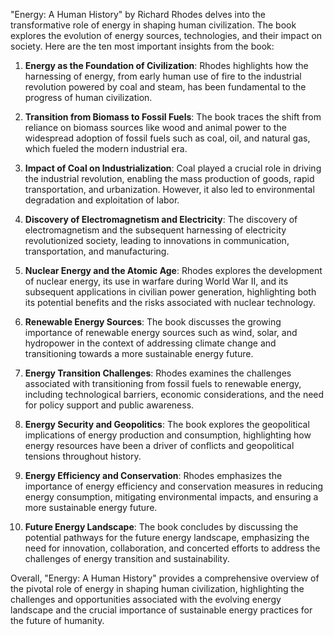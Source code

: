 "Energy: A Human History" by Richard Rhodes delves into the transformative role of energy in shaping human civilization. The book explores the evolution of energy sources, technologies, and their impact on society. Here are the ten most important insights from the book:

1. **Energy as the Foundation of Civilization**: Rhodes highlights how the harnessing of energy, from early human use of fire to the industrial revolution powered by coal and steam, has been fundamental to the progress of human civilization.

2. **Transition from Biomass to Fossil Fuels**: The book traces the shift from reliance on biomass sources like wood and animal power to the widespread adoption of fossil fuels such as coal, oil, and natural gas, which fueled the modern industrial era.

3. **Impact of Coal on Industrialization**: Coal played a crucial role in driving the industrial revolution, enabling the mass production of goods, rapid transportation, and urbanization. However, it also led to environmental degradation and exploitation of labor.

4. **Discovery of Electromagnetism and Electricity**: The discovery of electromagnetism and the subsequent harnessing of electricity revolutionized society, leading to innovations in communication, transportation, and manufacturing.

5. **Nuclear Energy and the Atomic Age**: Rhodes explores the development of nuclear energy, its use in warfare during World War II, and its subsequent applications in civilian power generation, highlighting both its potential benefits and the risks associated with nuclear technology.

6. **Renewable Energy Sources**: The book discusses the growing importance of renewable energy sources such as wind, solar, and hydropower in the context of addressing climate change and transitioning towards a more sustainable energy future.

7. **Energy Transition Challenges**: Rhodes examines the challenges associated with transitioning from fossil fuels to renewable energy, including technological barriers, economic considerations, and the need for policy support and public awareness.

8. **Energy Security and Geopolitics**: The book explores the geopolitical implications of energy production and consumption, highlighting how energy resources have been a driver of conflicts and geopolitical tensions throughout history.

9. **Energy Efficiency and Conservation**: Rhodes emphasizes the importance of energy efficiency and conservation measures in reducing energy consumption, mitigating environmental impacts, and ensuring a more sustainable energy future.

10. **Future Energy Landscape**: The book concludes by discussing the potential pathways for the future energy landscape, emphasizing the need for innovation, collaboration, and concerted efforts to address the challenges of energy transition and sustainability.

Overall, "Energy: A Human History" provides a comprehensive overview of the pivotal role of energy in shaping human civilization, highlighting the challenges and opportunities associated with the evolving energy landscape and the crucial importance of sustainable energy practices for the future of humanity.